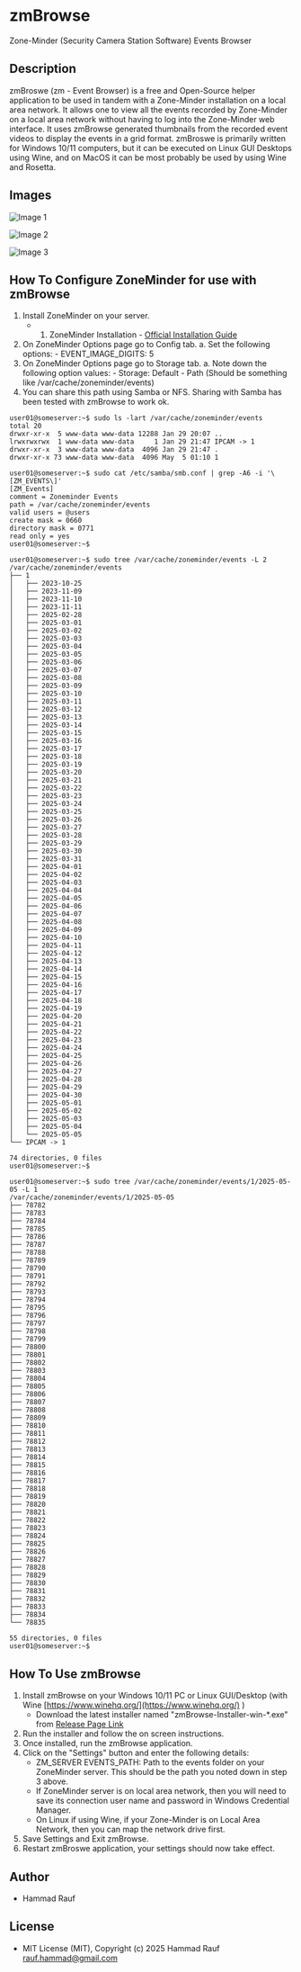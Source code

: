 ﻿# zmBrowse
Zone-Minder (Security Camera Station Software) Events Browser

## Description
zmBroswe (zm - Event Browser) is a free and Open-Source helper application to be used in tandem with a Zone-Minder installation on a local area network.
It allows one to view all the events recorded by Zone-Minder on a local area network without having to log into the Zone-Minder web interface.
It uses zmBrowse generated thumbnails from the recorded event videos to display the events in a grid format.
zmBroswe is primarily written for Windows 10/11 computers, but it can be executed on Linux GUI Desktops using Wine,
and on MacOS it can be most probably be used by using Wine and Rosetta.

## Images
![Image 1](https://github.com/hammadrauf/zmBrowse/blob/main/images/screenshot-generating.png?raw=true)

![Image 2](https://github.com/hammadrauf/zmBrowse/blob/main/images/screenshot-ready.png?raw=true)

![Image 3](https://github.com/hammadrauf/zmBrowse/blob/main/images/screenshot-mouse-clicks.png?raw=true)

## How To Configure ZoneMinder for use with zmBrowse
1. Install ZoneMinder on your server.
	- 1. ZoneMinder Installation - [Official Installation Guide](https://zoneminder.readthedocs.io/en/latest/installationguide/index.html)	
1. On ZoneMinder Options page go to Config tab.
	a. Set the following options:
		- EVENT_IMAGE_DIGITS: 5
1. On ZoneMinder Options page go to Storage tab.
	a. Note down the following option values:
		- Storage: Default - Path (Should be something like /var/cache/zoneminder/events)
1. You can share this path using Samba or NFS. Sharing with Samba has been tested with zmBrowse to work ok.
```
user01@someserver:~$ sudo ls -lart /var/cache/zoneminder/events
total 20
drwxr-xr-x  5 www-data www-data 12288 Jan 29 20:07 ..
lrwxrwxrwx  1 www-data www-data     1 Jan 29 21:47 IPCAM -> 1
drwxr-xr-x  3 www-data www-data  4096 Jan 29 21:47 .
drwxr-xr-x 73 www-data www-data  4096 May  5 01:10 1

user01@someserver:~$ sudo cat /etc/samba/smb.conf | grep -A6 -i '\[ZM_EVENTS\]'
[ZM_Events]
comment = Zoneminder Events
path = /var/cache/zoneminder/events
valid users = @users
create mask = 0660
directory mask = 0771
read only = yes
user01@someserver:~$

user01@someserver:~$ sudo tree /var/cache/zoneminder/events -L 2
/var/cache/zoneminder/events
├── 1
│   ├── 2023-10-25
│   ├── 2023-11-09
│   ├── 2023-11-10
│   ├── 2023-11-11
│   ├── 2025-02-28
│   ├── 2025-03-01
│   ├── 2025-03-02
│   ├── 2025-03-03
│   ├── 2025-03-04
│   ├── 2025-03-05
│   ├── 2025-03-06
│   ├── 2025-03-07
│   ├── 2025-03-08
│   ├── 2025-03-09
│   ├── 2025-03-10
│   ├── 2025-03-11
│   ├── 2025-03-12
│   ├── 2025-03-13
│   ├── 2025-03-14
│   ├── 2025-03-15
│   ├── 2025-03-16
│   ├── 2025-03-17
│   ├── 2025-03-18
│   ├── 2025-03-19
│   ├── 2025-03-20
│   ├── 2025-03-21
│   ├── 2025-03-22
│   ├── 2025-03-23
│   ├── 2025-03-24
│   ├── 2025-03-25
│   ├── 2025-03-26
│   ├── 2025-03-27
│   ├── 2025-03-28
│   ├── 2025-03-29
│   ├── 2025-03-30
│   ├── 2025-03-31
│   ├── 2025-04-01
│   ├── 2025-04-02
│   ├── 2025-04-03
│   ├── 2025-04-04
│   ├── 2025-04-05
│   ├── 2025-04-06
│   ├── 2025-04-07
│   ├── 2025-04-08
│   ├── 2025-04-09
│   ├── 2025-04-10
│   ├── 2025-04-11
│   ├── 2025-04-12
│   ├── 2025-04-13
│   ├── 2025-04-14
│   ├── 2025-04-15
│   ├── 2025-04-16
│   ├── 2025-04-17
│   ├── 2025-04-18
│   ├── 2025-04-19
│   ├── 2025-04-20
│   ├── 2025-04-21
│   ├── 2025-04-22
│   ├── 2025-04-23
│   ├── 2025-04-24
│   ├── 2025-04-25
│   ├── 2025-04-26
│   ├── 2025-04-27
│   ├── 2025-04-28
│   ├── 2025-04-29
│   ├── 2025-04-30
│   ├── 2025-05-01
│   ├── 2025-05-02
│   ├── 2025-05-03
│   ├── 2025-05-04
│   └── 2025-05-05
└── IPCAM -> 1

74 directories, 0 files
user01@someserver:~$

user01@someserver:~$ sudo tree /var/cache/zoneminder/events/1/2025-05-05 -L 1
/var/cache/zoneminder/events/1/2025-05-05
├── 78782
├── 78783
├── 78784
├── 78785
├── 78786
├── 78787
├── 78788
├── 78789
├── 78790
├── 78791
├── 78792
├── 78793
├── 78794
├── 78795
├── 78796
├── 78797
├── 78798
├── 78799
├── 78800
├── 78801
├── 78802
├── 78803
├── 78804
├── 78805
├── 78806
├── 78807
├── 78808
├── 78809
├── 78810
├── 78811
├── 78812
├── 78813
├── 78814
├── 78815
├── 78816
├── 78817
├── 78818
├── 78819
├── 78820
├── 78821
├── 78822
├── 78823
├── 78824
├── 78825
├── 78826
├── 78827
├── 78828
├── 78829
├── 78830
├── 78831
├── 78832
├── 78833
├── 78834
└── 78835

55 directories, 0 files
user01@someserver:~$

```

## How To Use zmBrowse
1. Install zmBrowse on your Windows 10/11 PC or Linux GUI/Desktop (with Wine [https://www.winehq.org/](https://www.winehq.org/) )
	- Download the latest installer named "zmBrowse-Installer-win-*.exe" from [Release Page Link](https://github.com/hammadrauf/zmBrowse/releases)
1. Run the installer and follow the on screen instructions.
1. Once installed, run the zmBrowse application.
1. Click on the "Settings" button and enter the following details:
	- ZM_SERVER EVENTS_PATH: Path to the events folder on your ZoneMinder server. This should be the path you noted down in step 3 above.
	- If ZoneMinder server is on local area network, then you will need to save its connection user name and password in Windows Credential Manager.
	- On Linux if using Wine, if your Zone-Minder is on Local Area Network, then you can map the network drive first.
1. Save Settings and Exit zmBrowse.
1. Restart zmBroswe application, your settings should now take effect.

## Author
- Hammad Rauf

## License
- MIT License (MIT), Copyright (c) 2025 Hammad Rauf <rauf.hammad@gmail.com>

